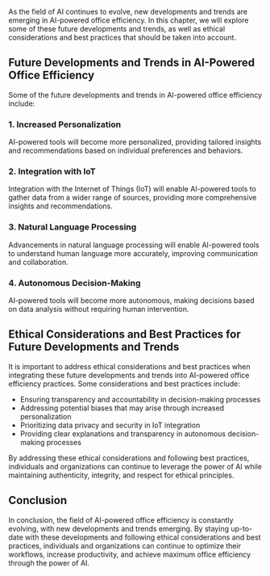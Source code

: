 
As the field of AI continues to evolve, new developments and trends are emerging in AI-powered office efficiency. In this chapter, we will explore some of these future developments and trends, as well as ethical considerations and best practices that should be taken into account.

Future Developments and Trends in AI-Powered Office Efficiency
--------------------------------------------------------------

Some of the future developments and trends in AI-powered office efficiency include:

### 1. Increased Personalization

AI-powered tools will become more personalized, providing tailored insights and recommendations based on individual preferences and behaviors.

### 2. Integration with IoT

Integration with the Internet of Things (IoT) will enable AI-powered tools to gather data from a wider range of sources, providing more comprehensive insights and recommendations.

### 3. Natural Language Processing

Advancements in natural language processing will enable AI-powered tools to understand human language more accurately, improving communication and collaboration.

### 4. Autonomous Decision-Making

AI-powered tools will become more autonomous, making decisions based on data analysis without requiring human intervention.

Ethical Considerations and Best Practices for Future Developments and Trends
----------------------------------------------------------------------------

It is important to address ethical considerations and best practices when integrating these future developments and trends into AI-powered office efficiency practices. Some considerations and best practices include:

* Ensuring transparency and accountability in decision-making processes
* Addressing potential biases that may arise through increased personalization
* Prioritizing data privacy and security in IoT integration
* Providing clear explanations and transparency in autonomous decision-making processes

By addressing these ethical considerations and following best practices, individuals and organizations can continue to leverage the power of AI while maintaining authenticity, integrity, and respect for ethical principles.

Conclusion
----------

In conclusion, the field of AI-powered office efficiency is constantly evolving, with new developments and trends emerging. By staying up-to-date with these developments and following ethical considerations and best practices, individuals and organizations can continue to optimize their workflows, increase productivity, and achieve maximum office efficiency through the power of AI.
